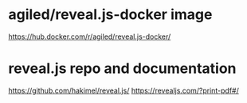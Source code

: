 
# agiled/reveal.js-docker image
https://hub.docker.com/r/agiled/reveal.js-docker/

# reveal.js repo and documentation
https://github.com/hakimel/reveal.js/
https://revealjs.com/?print-pdf#/
